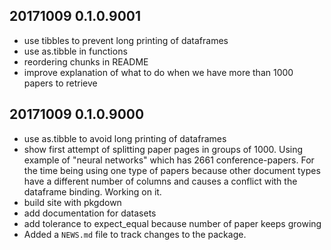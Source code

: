 ## 20171009 0.1.0.9001
* use tibbles to prevent long printing of dataframes
* use as.tibble in functions
* reordering chunks in README
* improve explanation of what to do when we have more than 1000 papers to retrieve


## 20171009 0.1.0.9000
* use as.tibble to avoid long printing of dataframes
* show first attempt of splitting paper pages in groups of 1000. Using example of "neural networks" which has 2661 conference-papers. For the time being using one type of papers because other document types have a different number of columns and causes a conflict with the dataframe binding. Working on it.
* build site with pkgdown
* add documentation for datasets
* add tolerance to expect_equal because number of paper keeps growing
* Added a `NEWS.md` file to track changes to the package.



